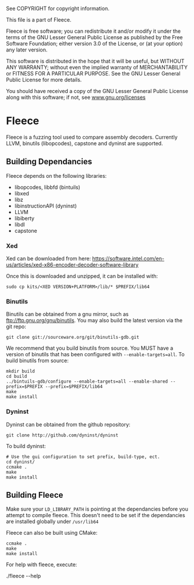 See COPYRIGHT for copyright information.

This file is a part of Fleece.

Fleece is free software; you can redistribute it and/or modify it under the
terms of the GNU Lesser General Public License as published by the Free
Software Foundation; either version 3.0 of the License, or (at your option)
any later version.

This software is distributed in the hope that it will be useful, but WITHOUT 
ANY WARRANTY; without even the implied warranty of MERCHANTABILITY or FITNESS
FOR A PARTICULAR PURPOSE.  See the GNU Lesser General Public License for more
details.

You should have received a copy of the GNU Lesser General Public License
along with this software; if not, see www.gnu.org/licenses

# Fleece

Fleece is a fuzzing tool used to compare assembly decoders. Currently LLVM, binutils (libopcodes),
capstone and dyninst are supported.

## Building Dependancies

Fleece depends on the following libraries:

- libopcodes, libbfd (bintuils)
- libxed
- libz
- libinstructionAPI (dyninst)
- LLVM
- libiberty
- libdl
- capstone

### Xed

Xed can be downloaded from here: https://software.intel.com/en-us/articles/xed-x86-encoder-decoder-software-library

Once this is downloaded and unzipped, it can be installed with:

```
sudo cp kits/<XED VERSION+PLATFORM>/lib/* $PREFIX/lib64
```

### Binutils

Binutils can be obtained from a gnu mirror, such as ftp://ftp.gnu.org/gnu/binutils. You may also build the latest version via the git repo: 

```
git clone git://sourceware.org/git/binutils-gdb.git
```

We recommend that you build binutils from source. You MUST have a version of binutils that has been configured with `--enable-targets=all`. To build binutils from source:

```
mkdir build
cd build
../bintuils-gdb/configure --enable-targets=all --enable-shared --prefix=$PREFIX --prefix=$PREFIX/lib64
make
make install
```

### Dyninst

Dyninst can be obtained from the github repository:

```
git clone http://github.com/dyninst/dyninst
```

To build dyninst:

```
# Use the gui configuration to set prefix, build-type, ect.
cd dyninst/
ccmake .
make
make install
```

## Building Fleece

Make sure your `LD_LIBRARY_PATH` is pointing at the dependancies before you attempt to compile fleece. This doesn't need to be set if the dependancies are installed globally under `/usr/lib64`

Fleece can also be built using CMake:

```
ccmake .
make
make install
```

For help with fleece, execute:

./fleece --help
